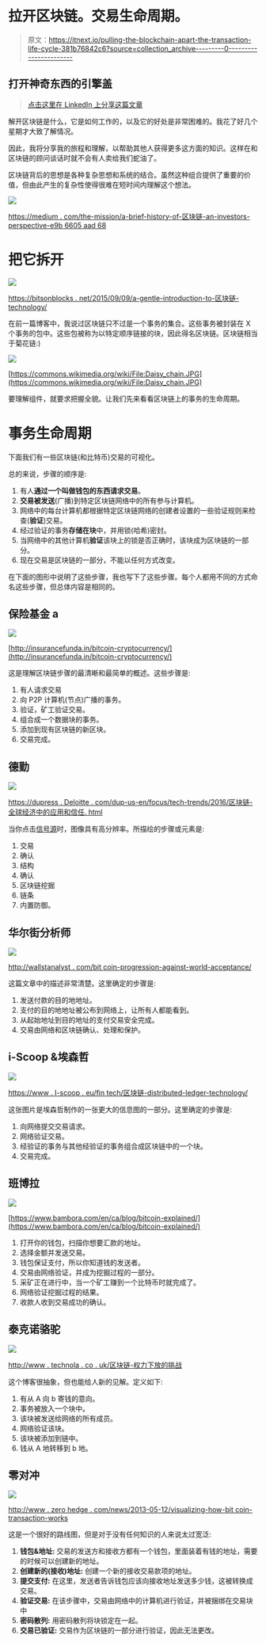 # 拉开区块链。交易生命周期。

> 原文：<https://itnext.io/pulling-the-blockchain-apart-the-transaction-life-cycle-381b76842c6?source=collection_archive---------0----------------------->

## 打开神奇东西的引擎盖

> [点击这里在 LinkedIn 上分享这篇文章](https://www.linkedin.com/cws/share?url=https%3A%2F%2Fitnext.io%2Fpulling-the-blockchain-apart-the-transaction-life-cycle-381b76842c6)

解开区块链是什么，它是如何工作的，以及它的好处是非常困难的。我花了好几个星期才大致了解情况。

因此，我将分享我的旅程和理解，以帮助其他人获得更多这方面的知识。这样在和区块链的顾问谈话时就不会有人卖给我们蛇油了。

区块链背后的思想是各种复杂思想和系统的结合。虽然这种组合提供了重要的价值，但由此产生的复杂性使得很难在短时间内理解这个想法。

![](img/a6ddb24037ea85b12ab78af3dfba44bd.png)

[https://medium . com/the-mission/a-brief-history-of-区块链-an-investors-perspective-e9b 6605 aad 68](https://medium.com/the-mission/a-brief-history-of-blockchain-an-investors-perspective-e9b6605aad68)

# 把它拆开

![](img/c0a776b452119546e95b94b40354e426.png)

[https://bitsonblocks . net/2015/09/09/a-gentle-introduction-to-区块链-technology/](https://bitsonblocks.net/2015/09/09/a-gentle-introduction-to-blockchain-technology/)

在前一篇博客中，我说过区块链只不过是一个事务的集合。这些事务被封装在 X 个事务的包中。这些包被称为以特定顺序链接的块，因此得名区块链。区块链相当于菊花链:)

![](img/15425bf346898a3f2f7611499673c917.png)

[https://commons.wikimedia.org/wiki/File:Daisy_chain.JPG](https://commons.wikimedia.org/wiki/File:Daisy_chain.JPG)

要理解组件，就要求把握全貌。让我们先来看看区块链上的事务的生命周期。

# 事务生命周期

下面我们有一些区块链(和比特币)交易的可视化。

总的来说，步骤的顺序是:

1.  有人**通过一个叫做钱包的东西请求交易**。
2.  **交易被发送**(广播)到特定区块链网络中的所有参与计算机。
3.  网络中的每台计算机都根据特定区块链网络的创建者设置的一些验证规则来检查(**验证**)交易。
4.  经过验证的事务**存储在块**中，并用锁(哈希)密封。
5.  当网络中的其他计算机**验证**该块上的锁是否正确时，该块成为区块链的一部分。
6.  现在交易是区块链的一部分，不能以任何方式改变。

在下面的图形中说明了这些步骤，我也写下了这些步骤。每个人都用不同的方式命名这些步骤，但总体内容是相同的。

## 保险基金 a

![](img/61c1e8c4b381aa7244fe98c6005400a5.png)

[http://insurancefunda.in/bitcoin-cryptocurrency/](http://insurancefunda.in/bitcoin-cryptocurrency/)

这是理解区块链步骤的最清晰和最简单的概述。这些步骤是:

1.  有人请求交易
2.  向 P2P 计算机(节点)广播的事务。
3.  验证，矿工验证交易。
4.  组合成一个数据块的事务。
5.  添加到现有区块链的新区块。
6.  交易完成。

## 德勤

![](img/c8b7eeb3e483e890da61df3d409c40da.png)

[https://dupress . Deloitte . com/dup-us-en/focus/tech-trends/2016/区块链-全球经济中的应用和信任. html](https://dupress.deloitte.com/dup-us-en/focus/tech-trends/2016/blockchain-applications-and-trust-in-a-global-economy.html)

当你点击[信号源](https://dupress.deloitte.com/content/dam/dup-us-en/articles/blockchain-applications-and-trust-in-a-global-economy/DUP3039_TT16Blockchain_Figure1.jpg)时，图像具有高分辨率。所描绘的步骤或元素是:

1.  交易
2.  确认
3.  结构
4.  确认
5.  区块链挖掘
6.  链条
7.  内置防御。

## 华尔街分析师

![](img/cc563c1339358782ebd000ac1ba94b05.png)

[http://wallstanalyst . com/bit coin-progression-against-world-acceptance/](http://wallstanalyst.com/bitcoin-progression-towards-world-acceptance/)

这篇文章中的描述非常清楚。这里确定的步骤是:

1.  发送付款的目的地地址。
2.  支付的目的地地址被公布到网络上，让所有人都能看到。
3.  从起始地址到目的地址的支付交易安全完成。
4.  交易由网络和区块链确认、处理和保护。

## i-Scoop &埃森哲

![](img/eb923d18326fda6519125202349c1373.png)

[https://www . I-scoop . eu/fin tech/区块链-distributed-ledger-technology/](https://www.i-scoop.eu/fintech/blockchain-distributed-ledger-technology/)

这张图片是埃森哲制作的一张更大的信息图的一部分。这里确定的步骤是:

1.  向网络提交交易请求。
2.  网络验证交易。
3.  经验证的事务与其他经验证的事务组合成区块链中的一个块。
4.  交易完成。

## 班博拉

![](img/f3f144216b67f87130d6011e6bacad6e.png)

[https://www.bambora.com/en/ca/blog/bitcoin-explained/](https://www.bambora.com/en/ca/blog/bitcoin-explained/)

1.  打开你的钱包，扫描你想要汇款的地址。
2.  选择金额并发送交易。
3.  钱包保证支付，所以你知道钱的发送者。
4.  交易由网络验证，并成为挖掘过程的一部分。
5.  采矿正在进行中，当一个矿工赚到一个比特币时就完成了。
6.  网络验证挖掘过程的结果。
7.  收款人收到交易成功的确认。

## 泰克诺骆驼

![](img/e9130efa29ddf90edc9cf6988e05a51f.png)

[http://www . technola . co . uk/区块链-权力下放的挑战](http://www.technollama.co.uk/blockchains-and-the-challenges-of-decentralization)

这个博客很抽象，但也能给人新的见解。定义如下:

1.  有从 A 向 b 寄钱的意向。
2.  事务被放入一个块中。
3.  该块被发送给网络的所有成员。
4.  网络验证该块。
5.  该块被添加到链中。
6.  钱从 A 地转移到 b 地。

## 零对冲

![](img/29f83c44f924561cbbefa17f6b8cc56f.png)

[http://www . zero hedge . com/news/2013-05-12/visualizing-how-bit coin-transaction-works](http://www.zerohedge.com/news/2013-05-12/visualizing-how-bitcoin-transaction-works)

这是一个很好的路线图，但是对于没有任何知识的人来说太过宽泛:

1.  **钱包&地址:** 交易的发送方和接收方都有一个钱包，里面装着有钱的地址，需要的时候可以创建新的地址。
2.  **创建新的(接收)地址:** 创建一个新的接收交易款项的地址。
3.  **提交支付:** 在这里，发送者告诉钱包应该向接收地址发送多少钱，这被转换成交易。
4.  **验证交易:** 在该步骤中，交易由网络中的计算机进行验证，并被捆绑在交易块中
5.  **密码散列:** 用密码散列将块锁定在一起。
6.  **交易已验证:** 交易作为区块链的一部分进行验证，因此无法更改。